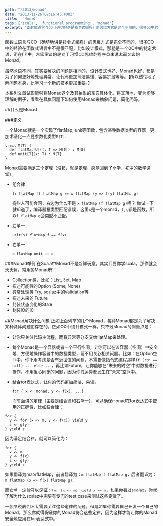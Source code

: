 ```yaml
---
path: "/2013/monad"
date: "2013-11-26T07:16:45.000Z"
title:  "Monad"
tags: ['scala', 'functional programming', 'monad']
excerpt: "函数式语言与OO（确切地讲是指令式编程）的思维方式是完全不同的，很多OO中的经验在函数式语言中不是很匹配，比如设计模式，那就是一个OO中的特定术语，而在FP中，大家常谈的是对于习惯OO思维的程序员来说玄而又玄的Monad。"
---
```


函数式语言与OO（确切地讲是指令式编程）的思维方式是完全不同的，很多OO中的经验在函数式语言中不是很匹配，比如设计模式，那就是一个OO中的特定术语，而在FP中，大家常谈的是对于习惯OO思维的程序员来说玄而又玄的Monad。

虽然术语不同，其实要解决的问题是相同的，设计模式也好、Monad也好，都是为了如何更好地处理异常、让代码更加简洁易懂、容易扩展等等。【所以透彻地了解问题本身，比学习一个新的技术更加重要。】

本系列文章试图能够将Monad这个及其抽象的东东具体化，将其落地，变为能够理解的例子，看看在具体问题下如何使用Monad来抽象问题，简化代码。

##什么是Monad

###定义

一个Monad就是一个实现了flatMap, unit等函数，包含某种数据类型的容器，更加术语化一点是参数化类型`M[T]`.

<!-- language:lang-scala -->
    trait M[T] {
      def flatMap[U](f: T => M[U]) : M[U]
      def unit[T](x: T) : M[T]
    }

Monad需要满足三个定理（没错，就是定理，感觉回到了小学、初中的数学课堂）。

* 组合律

  `(x flatMap f) flatMap g == x flatMap (y => f(y) flatMap g)`

  有些人可能会问，右边为什么不是 `x flatMap (f flatMap g)`呢？ 你试一下就知道了，编译器报类型匹配错误，这里`x`是一个monad，`f`, `g`都是函数，所以`f flatMap g`会类型不匹配。

* 左单一

  `unit(x) flatMap f == f(x)`

* 右单一

  `x flatMap unit == x`

###Monad举例
在Scala中Monad不是新鲜玩意，其实只要你学scala，那你就会天天用，常用的Monad有：

* Collection类，比如：List, Set, Map
* 描述可能性的Option  (Some, None)
* 异常处理类 Try, scalaz中的Validation等
* 描述未来的 Future
* 封装状态变化的State
* 封装IO的IO

##Monad解决什么问题
正如上面列举的几个Monad，每种Monad都是为了解决某种具体问题而存在的，正如OO中设计模式一样，只不过Monad的侧重点是：

* 让你只关注代码主流程，而将异常等分支交给flatMap来处理。

* 每个Monad是一个容器或者一个平行空间，让你可以在该容器（空间）中安全地、方便地操作容器中的数据类型，而不用关心相关问题。比如：在Option空间中，你不用考虑是否有返回值的问题，不需要像指令式编程那样`if (rtn == null) ... else ...`，再比如Future，让你能够在“未来的时空”中对数据进行操作，不用担心同步的问题，因为你的运算都发生在“未来”空间中。

* 结合for表达式，让你的代码更加简洁、易读。

  `for { x <- monad; y <- f(x); ...}`

  而前面讲的定律（主要是结合律和右单一），可以确保monad在for表达式中使用的正确性，比如结合律：

<!-- language:lang-scala -->
    for {
      y <- for (x <- m; y <- f(x)) yield y
      z <- g(y)
    } yield z

因为满足结合律，就可以简化为：

<!-- language:lang-scala -->
    for {
      x <- m
      y <- f(x)
      z <- g(y)
    } yield z

如果翻译为map/flatMap，前者翻译为：`m flatMap f flatMap g`，后者翻译为：`m flatMap (x => f(x) flatMap g)`.

而右单一定律可以保证：`for {x <- m} yield x == m`，如果你看过scalaz，你就了解为什么scalaz中需要有专门的test case来测试这些定律了。

一般来说我们不太需要关注这些定律的问题，但是如果你需要自己开发一个自己的Monad，那么你就得保证你的Monad符合这些定律，因为这样才能让你的Monad安全地应用在for表达式中。